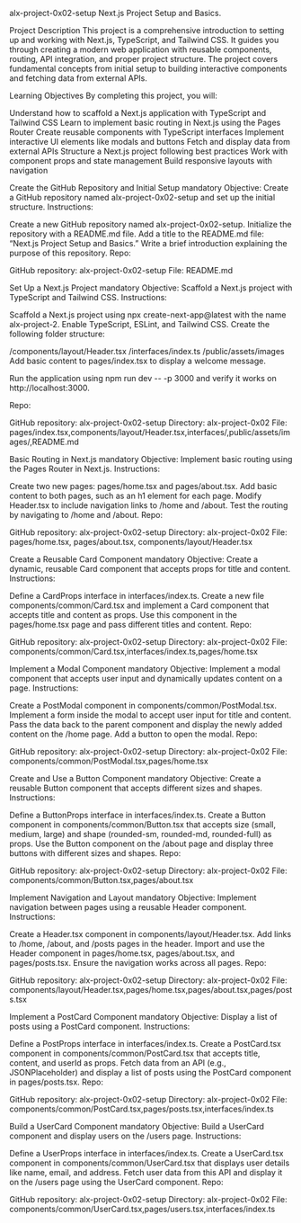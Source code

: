 alx-project-0x02-setup
Next.js Project Setup and Basics.

Project Description This project is a comprehensive introduction to setting up and working with Next.js, TypeScript, and Tailwind CSS. It guides you through creating a modern web application with reusable components, routing, API integration, and proper project structure. The project covers fundamental concepts from initial setup to building interactive components and fetching data from external APIs.

Learning Objectives By completing this project, you will:

Understand how to scaffold a Next.js application with TypeScript and Tailwind CSS Learn to implement basic routing in Next.js using the Pages Router Create reusable components with TypeScript interfaces Implement interactive UI elements like modals and buttons Fetch and display data from external APIs Structure a Next.js project following best practices Work with component props and state management Build responsive layouts with navigation

Create the GitHub Repository and Initial Setup mandatory Objective: Create a GitHub repository named alx-project-0x02-setup and set up the initial structure.
Instructions:

Create a new GitHub repository named alx-project-0x02-setup. Initialize the repository with a README.md file. Add a title to the README.md file: “Next.js Project Setup and Basics.” Write a brief introduction explaining the purpose of this repository. Repo:

GitHub repository: alx-project-0x02-setup File: README.md

Set Up a Next.js Project mandatory Objective: Scaffold a Next.js project with TypeScript and Tailwind CSS.
Instructions:

Scaffold a Next.js project using npx create-next-app@latest with the name alx-project-2. Enable TypeScript, ESLint, and Tailwind CSS. Create the following folder structure:

/components/layout/Header.tsx /interfaces/index.ts /public/assets/images Add basic content to pages/index.tsx to display a welcome message.

Run the application using npm run dev -- -p 3000 and verify it works on http://localhost:3000.

Repo:

GitHub repository: alx-project-0x02-setup Directory: alx-project-0x02 File: pages/index.tsx,components/layout/Header.tsx,interfaces/,public/assets/images/,README.md

Basic Routing in Next.js mandatory Objective: Implement basic routing using the Pages Router in Next.js.
Instructions:

Create two new pages: pages/home.tsx and pages/about.tsx. Add basic content to both pages, such as an h1 element for each page. Modify Header.tsx to include navigation links to /home and /about. Test the routing by navigating to /home and /about. Repo:

GitHub repository: alx-project-0x02-setup Directory: alx-project-0x02 File: pages/home.tsx, pages/about.tsx, components/layout/Header.tsx

Create a Reusable Card Component mandatory Objective: Create a dynamic, reusable Card component that accepts props for title and content.
Instructions:

Define a CardProps interface in interfaces/index.ts. Create a new file components/common/Card.tsx and implement a Card component that accepts title and content as props. Use this component in the pages/home.tsx page and pass different titles and content. Repo:

GitHub repository: alx-project-0x02-setup Directory: alx-project-0x02 File: components/common/Card.tsx,interfaces/index.ts,pages/home.tsx

Implement a Modal Component mandatory Objective: Implement a modal component that accepts user input and dynamically updates content on a page.
Instructions:

Create a PostModal component in components/common/PostModal.tsx. Implement a form inside the modal to accept user input for title and content. Pass the data back to the parent component and display the newly added content on the /home page. Add a button to open the modal. Repo:

GitHub repository: alx-project-0x02-setup Directory: alx-project-0x02 File: components/common/PostModal.tsx,pages/home.tsx

Create and Use a Button Component mandatory Objective: Create a reusable Button component that accepts different sizes and shapes.
Instructions:

Define a ButtonProps interface in interfaces/index.ts. Create a Button component in components/common/Button.tsx that accepts size (small, medium, large) and shape (rounded-sm, rounded-md, rounded-full) as props. Use the Button component on the /about page and display three buttons with different sizes and shapes. Repo:

GitHub repository: alx-project-0x02-setup Directory: alx-project-0x02 File: components/common/Button.tsx,pages/about.tsx

Implement Navigation and Layout mandatory Objective: Implement navigation between pages using a reusable Header component.
Instructions:

Create a Header.tsx component in components/layout/Header.tsx. Add links to /home, /about, and /posts pages in the header. Import and use the Header component in pages/home.tsx, pages/about.tsx, and pages/posts.tsx. Ensure the navigation works across all pages. Repo:

GitHub repository: alx-project-0x02-setup Directory: alx-project-0x02 File: components/layout/Header.tsx,pages/home.tsx,pages/about.tsx,pages/posts.tsx

Implement a PostCard Component mandatory Objective: Display a list of posts using a PostCard component.
Instructions:

Define a PostProps interface in interfaces/index.ts. Create a PostCard.tsx component in components/common/PostCard.tsx that accepts title, content, and userId as props. Fetch data from an API (e.g., JSONPlaceholder) and display a list of posts using the PostCard component in pages/posts.tsx. Repo:

GitHub repository: alx-project-0x02-setup Directory: alx-project-0x02 File: components/common/PostCard.tsx,pages/posts.tsx,interfaces/index.ts

Build a UserCard Component mandatory Objective: Build a UserCard component and display users on the /users page.
Instructions:

Define a UserProps interface in interfaces/index.ts. Create a UserCard.tsx component in components/common/UserCard.tsx that displays user details like name, email, and address. Fetch user data from this API and display it on the /users page using the UserCard component. Repo:

GitHub repository: alx-project-0x02-setup Directory: alx-project-0x02 File: components/common/UserCard.tsx,pages/users.tsx,interfaces/index.ts
